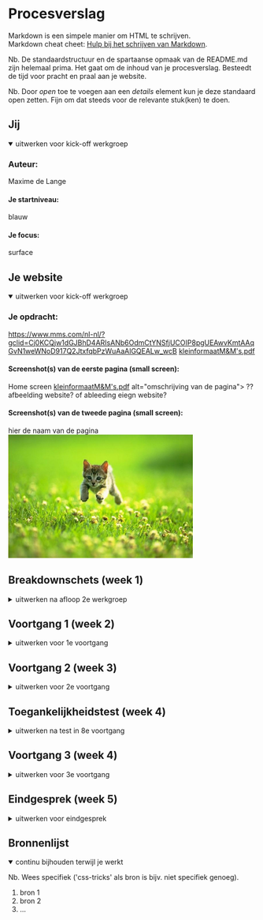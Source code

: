 # Procesverslag
Markdown is een simpele manier om HTML te schrijven.  
Markdown cheat cheet: [Hulp bij het schrijven van Markdown](https://github.com/adam-p/markdown-here/wiki/Markdown-Cheatsheet).

Nb. De standaardstructuur en de spartaanse opmaak van de README.md zijn helemaal prima. Het gaat om de inhoud van je procesverslag. Besteedt de tijd voor pracht en praal aan je website.

Nb. Door *open* toe te voegen aan een *details* element kun je deze standaard open zetten. Fijn om dat steeds voor de relevante stuk(ken) te doen.





## Jij

<details open>
<summary>uitwerken voor kick-off werkgroep</summary>

### Auteur:
Maxime de Lange

#### Je startniveau:
blauw

#### Je focus:
surface
 
</details>





## Je website

<details open>
<summary>uitwerken voor kick-off werkgroep</summary>

### Je opdracht:
https://www.mms.com/nl-nl/?gclid=Cj0KCQjw1dGJBhD4ARIsANb6OdmCtYNSfjUCOIP8pgUEAwvKmtAAqGvN1weWNoD917Q2JtxfqbPzWuAaAlGQEALw_wcB
[kleinformaatM&M's.pdf](https://github.com/xmaximmee/Blok-web-/files/7184960/kleinformaatM.M.s.pdf)


#### Screenshot(s) van de eerste pagina (small screen): 
Home screen
[kleinformaatM&M's.pdf](https://github.com/xmaximmee/Blok-web-/files/7184951/kleinformaatM.M.s.pdf)
alt="omschrijving van de pagina">
?? afbeelding website? of ableeding eiegn website?
#### Screenshot(s) van de tweede pagina (small screen):
hier de naam van de pagina  
<img src="images/dummy-plaatje.jpg" width="375px" alt="omschrijving van de pagina">
 
</details>





## Breakdownschets (week 1)

<details>
<summary>uitwerken na afloop 2e werkgroep</summary>

### de hele pagina: 
width="375px" a![breakdownschets1](https://user-images.githubusercontent.com/90137923/133769211-323c2848-a134-45a3-a1d5-d28446666308.jpg)
lt="breakdown van de hele pagina">

### dynamisch deel (bijv menu): 
width="375px" alt="breakdown van een dynamisch deel">
ik weet niet precies wat hier mee wordt bedoelt maar: ![Untitled](https://user-images.githubusercontent.com/90137923/133769316-44ece4ad-ba57-44f7-aafd-0b199b927bf0.jpg)

### wellicht nog een dynamisch deel (bijv filter): 
width="375px" alt="breakdown van nog een dynamisch deel">
![Untitled](https://user-images.githubusercontent.com/90137923/133769368-d3070091-18bc-4eda-962d-af0921695c95.jpg)

</details>





## Voortgang 1 (week 2)

<details>
<summary>uitwerken voor 1e voortgang</summary>

### Stand van zaken
Ik vind dit een erg moeilijk vak. ik merkte dat ik veel dingen van vorig jaar vergeten was en dat ik bij veel onderdelen van mijn code veel hulp nodig had. 
 
 Wat goed ging was de html en de content daar in plaatsen. Dit vond ik best leuk om te doen en ging ook wel goed omdat ik niet vaak vast liep.
 In tegenstelling tot de CSS liep ik wel vaak vast, als het om de styling zoals lettertype, borders, tekst grootte, color etc ging, ging het
 wel erg goed en dat vond ik ook erg leuk om te doen. Maar zodra het gaat over het positioneren/flexbox etc gaat het zeker niet zo goed. 
 ik raak in de war wanneer ik welke manier ik moet gebruiken als ik bijvoorbeeld moet centreren. 
 
 !!!! NOG TOEVOEGEN!!!!
 hier dit ging goed & dit was lastig (neem ook screenshots op van delen van je website en code)


### Agenda voor meeting
samen met je groepje opstellen

| Maxime         | student 2          | student 3    | student 4        |
| ---            | ---                | ---          | ---              |
| dit bespreken: | en dit             | en ik dit    | en dan ik dat    |
| Ik zou graag   | dit als er tijd is | nog een punt | dit wil ik zeker |
| centreren willen| ...                | ...          | ...              |
  bespreken

### Verslag van meeting
hier na afloop snel de uitkomsten van de meeting vastleggen

- Uit de meeting is gekomen dat ik goed opweg ben.
- ik moet dingen vragen wanneer ik het niet snap
- ik ben geholpen met het onderdeel 'maak het persoonlijk' van mijn website. ik heb geleerd te werken met counter en het positioneren van afbeeldingen

</details>





## Voortgang 2 (week 3)

<details>
<summary>uitwerken voor 2e voortgang</summary>

### Stand van zaken
deze week had ik heel erg gevoel dat ik even het overzicht kwijt was met mijn wesbite.
Ik was bezig met een onderdeel op mijn website en het lukte niet en mijn code voelde een beetje als een rotzooitje.
ik had hulp gevrgaad aan Rowin en sinds hij mij een beetje had geholpen ging het gevoel weg. 
In de offline les deze week heb ik goeie stappen gemaakt.

### Agenda voor meeting
samen met je groepje opstellen

| student 1     
 Het bouwen van 
 een header, icl hamburger menu en het positioneren van de elementen 
 
| student 2
 slideshow met automatische transitie
 
| student 3
vergtroten en verkleinen van images
 
|overige studenten
 dezelfde onderwerpen
 
### Verslag van meeting
hier na afloop snel de uitkomsten van de meeting vastleggen

- in deze meeting hebben we eigenlijk vooral de ruimte gekregen om vragen te stellen. Om mijn website pagina eigenlijk af te krijgen had ik vooral nog twee vraagjes.
- ik heb geleerd hoe ik werk met een img background en een img daar over heen.
- ik heb nog een keer herhaald hoe ik een beetje met de flexbox werk. ik heb herhaald hoe je dingen naast elkaar zet. 

</details>





## Toegankelijkheidstest (week 4)

<details>
<summary>uitwerken na test in 8e voortgang</summary>

### Bevindingen
Lijst met je bevindingen die in de test naar voren kwamen:

#### Titel eerste bevinding
Hier korte omschrijving (met indien nodig een afbeelding)

Hier een omschrijving van hoe het opgelost kan worden (met indien nodig een afbeelding)


#### Titel tweede bevinding. 
Hier korte omschrijving (met indien nodig een afbeelding)

Hier een omschrijving van hoe het opgelost kan worden (met indien nodig een afbeelding)


#### Titel volgende bevinding. 
Hier korte omschrijving (met indien nodig een afbeelding)

Hier een omschrijving van hoe het opgelost kan worden (met indien nodig een afbeelding)


#### Titel nog een bevinding. 
Hier korte omschrijving (met indien nodig een afbeelding)

Hier een omschrijving van hoe het opgelost kan worden (met indien nodig een afbeelding)

</details>





## Voortgang 3 (week 4)

<details>
<summary>uitwerken voor 3e voortgang</summary>

### Stand van zaken
hier dit ging goed & dit was lastig (neem ook screenshots op van delen van je website en code)


### Agenda voor meeting
samen met je groepje opstellen

| student 1      | student 2          | student 3    | student 4        |
| ---            | ---                | ---          | ---              |
| dit bespreken  | en dit             | en ik dit    | en dan ik dat    |
| en dat ook nog | dit als er tijd is | nog een punt | dit wil ik zeker |
| ...            | ...                | ...          | ...              |


### Verslag van meeting
hier na afloop snel de uitkomsten van de meeting vastleggen

- punt 1
- punt 2
- nog een punt
- ...

</details>





## Eindgesprek (week 5)

<details>
<summary>uitwerken voor eindgesprek</summary>

### Stand van zaken
hier dit ging goed & dit was lastig (neem ook screenshots op van delen van je website en code)

### Screenshot(s)

hier screenshot(s) van je eindresultaat

</details>





## Bronnenlijst

<details open>
<summary>continu bijhouden terwijl je werkt</summary>

Nb. Wees specifiek ('css-tricks' als bron is bijv. niet specifiek genoeg).

1. bron 1
2. bron 2
3. ...

</details>
